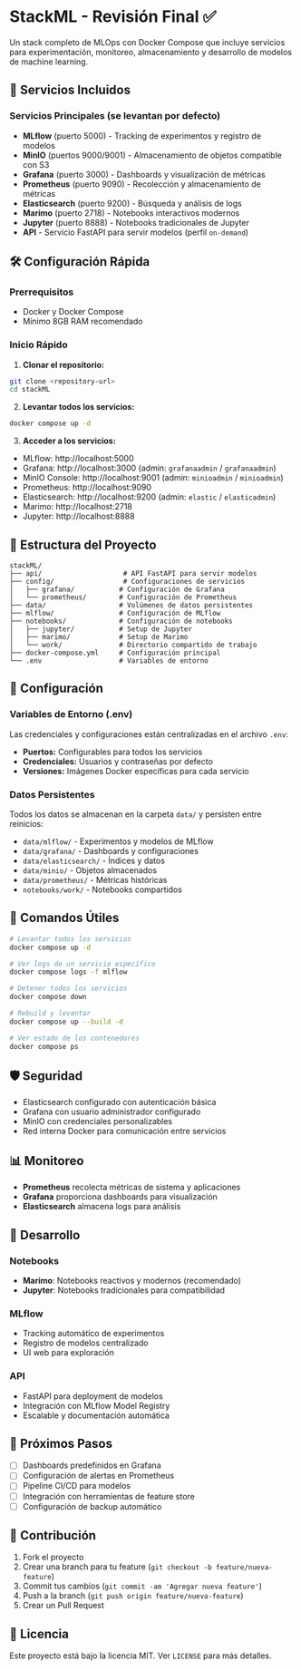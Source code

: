 # StackML - Revisión Final ✅

Un stack completo de MLOps con Docker Compose que incluye servicios para experimentación, monitoreo, almacenamiento y desarrollo de modelos de machine learning.

## 🚀 Servicios Incluidos

### Servicios Principales (se levantan por defecto)

- **MLflow** (puerto 5000) - Tracking de experimentos y registro de modelos
- **MinIO** (puertos 9000/9001) - Almacenamiento de objetos compatible con S3
- **Grafana** (puerto 3000) - Dashboards y visualización de métricas
- **Prometheus** (puerto 9090) - Recolección y almacenamiento de métricas
- **Elasticsearch** (puerto 9200) - Búsqueda y análisis de logs
- **Marimo** (puerto 2718) - Notebooks interactivos modernos
- **Jupyter** (puerto 8888) - Notebooks tradicionales de Jupyter
- **API** - Servicio FastAPI para servir modelos (perfil `on-demand`)

## 🛠️ Configuración Rápida

### Prerrequisitos

- Docker y Docker Compose
- Mínimo 8GB RAM recomendado

### Inicio Rápido

1. **Clonar el repositorio:**

```bash
git clone <repository-url>
cd stackML
```

2. **Levantar todos los servicios:**

```bash
docker compose up -d
```

3. **Acceder a los servicios:**

- MLflow: http://localhost:5000
- Grafana: http://localhost:3000 (admin: `grafanaadmin` / `grafanaadmin`)
- MinIO Console: http://localhost:9001 (admin: `minioadmin` / `minioadmin`)
- Prometheus: http://localhost:9090
- Elasticsearch: http://localhost:9200 (admin: `elastic` / `elasticadmin`)
- Marimo: http://localhost:2718
- Jupyter: http://localhost:8888

## 📁 Estructura del Proyecto

```
stackML/
├── api/                    # API FastAPI para servir modelos
├── config/                 # Configuraciones de servicios
│   ├── grafana/           # Configuración de Grafana
│   └── prometheus/        # Configuración de Prometheus
├── data/                  # Volúmenes de datos persistentes
├── mlflow/                # Configuración de MLflow
├── notebooks/             # Configuración de notebooks
│   ├── jupyter/           # Setup de Jupyter
│   ├── marimo/            # Setup de Marimo
│   └── work/              # Directorio compartido de trabajo
├── docker-compose.yml     # Configuración principal
└── .env                   # Variables de entorno
```

## 🔧 Configuración

### Variables de Entorno (.env)

Las credenciales y configuraciones están centralizadas en el archivo `.env`:

- **Puertos:** Configurables para todos los servicios
- **Credenciales:** Usuarios y contraseñas por defecto
- **Versiones:** Imágenes Docker específicas para cada servicio

### Datos Persistentes

Todos los datos se almacenan en la carpeta `data/` y persisten entre reinicios:

- `data/mlflow/` - Experimentos y modelos de MLflow
- `data/grafana/` - Dashboards y configuraciones
- `data/elasticsearch/` - Índices y datos
- `data/minio/` - Objetos almacenados
- `data/prometheus/` - Métricas históricas
- `notebooks/work/` - Notebooks compartidos

## 🔄 Comandos Útiles

```bash
# Levantar todos los servicios
docker compose up -d

# Ver logs de un servicio específico
docker compose logs -f mlflow

# Detener todos los servicios
docker compose down

# Rebuild y levantar
docker compose up --build -d

# Ver estado de los contenedores
docker compose ps
```

## 🛡️ Seguridad

- Elasticsearch configurado con autenticación básica
- Grafana con usuario administrador configurado
- MinIO con credenciales personalizables
- Red interna Docker para comunicación entre servicios

## 📊 Monitoreo

- **Prometheus** recolecta métricas de sistema y aplicaciones
- **Grafana** proporciona dashboards para visualización
- **Elasticsearch** almacena logs para análisis

## 🧪 Desarrollo

### Notebooks

- **Marimo**: Notebooks reactivos y modernos (recomendado)
- **Jupyter**: Notebooks tradicionales para compatibilidad

### MLflow

- Tracking automático de experimentos
- Registro de modelos centralizado
- UI web para exploración

### API

- FastAPI para deployment de modelos
- Integración con MLflow Model Registry
- Escalable y documentación automática

## 🚀 Próximos Pasos

- [ ] Dashboards predefinidos en Grafana
- [ ] Configuración de alertas en Prometheus
- [ ] Pipeline CI/CD para modelos
- [ ] Integración con herramientas de feature store
- [ ] Configuración de backup automático

## 📝 Contribución

1. Fork el proyecto
2. Crear una branch para tu feature (`git checkout -b feature/nueva-feature`)
3. Commit tus cambios (`git commit -am 'Agregar nueva feature'`)
4. Push a la branch (`git push origin feature/nueva-feature`)
5. Crear un Pull Request

## 📄 Licencia

Este proyecto está bajo la licencia MIT. Ver `LICENSE` para más detalles.
